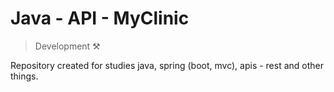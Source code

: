# Java - API - MyClinic

> Development ⚒️

Repository created for studies java, spring (boot, mvc), apis - rest and other things.